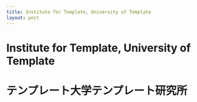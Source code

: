 ```yaml
---
title: Institute for Template, University of Template
layout: post
---
```


# Institute for Template, University of Template
# テンプレート大学テンプレート研究所
